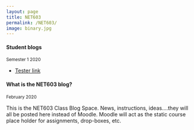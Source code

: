 ```yaml
---
layout: page
title: NET603
permalink: /NET603/
image: binary.jpg
---
```


#### Student blogs
<small> Semester 1 2020</small>

* [Tester link](https://nmitresearchmethods.wordpress.com/)

#### What is the NET603 blog?
<small>February 2020</small>

This is the NET603 Class Blog Space. News, instructions, ideas....they will all be posted here instead of Moodle. Moodle will act as the static course place holder for assignments, drop-boxes, etc.
